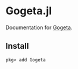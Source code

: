 # Gogeta.jl

Documentation for [Gogeta](https://github.com/Gogeta.jl).

## Install
```julia-repl
pkg> add Gogeta
```